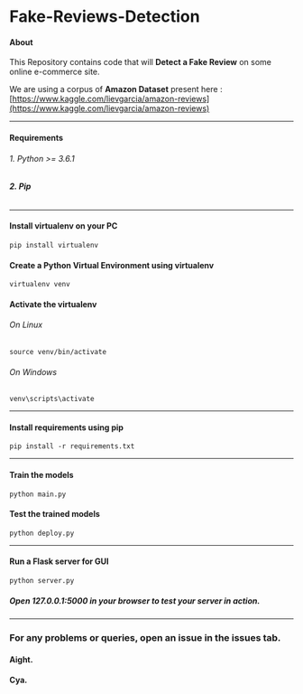 # Fake-Reviews-Detection

#### About

This Repository contains code that will **Detect a Fake Review** on some online e-commerce site.

We are using a corpus of **Amazon Dataset** present here : [https://www.kaggle.com/lievgarcia/amazon-reviews](https://www.kaggle.com/lievgarcia/amazon-reviews)

---

#### Requirements

###### 1. Python >= 3.6.1

###### **2. Pip**

---

#### Install virtualenv on your PC

```
pip install virtualenv
```

#### Create a Python Virtual Environment using virtualenv

```
virtualenv venv
```

#### Activate the virtualenv

###### On Linux

```
source venv/bin/activate
```

###### On Windows

```
venv\scripts\activate
```

---

#### Install requirements using pip

```
pip install -r requirements.txt
```

---

#### Train the models

```
python main.py
```

#### Test the trained models

```
python deploy.py
```

---

#### Run a Flask server for GUI

```
python server.py
```

##### Open 127.0.0.1:5000 in your browser to test your server in action.

---

### For any problems or queries, open an issue in the issues tab.

#### Aight.

#### Cya.

